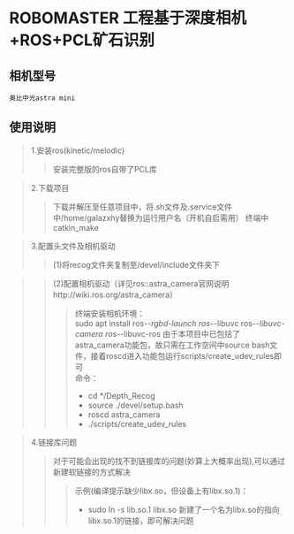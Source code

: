 ROBOMASTER   工程基于深度相机+ROS+PCL矿石识别
================================
相机型号
--------
    奥比中光astra mini
使用说明
--------
>1.安装ros(kinetic/melodic)
>>安装完整版的ros自带了PCL库

>2.下载项目
>>下载并解压至任意项目中，将.sh文件及.service文件中/home/galazxhy替换为运行用户名（开机自启需用）
>>终端中catkin_make

>3.配置头文件及相机驱动
>>(1)将recog文件夹复制至/devel/include文件夹下

>>(2)配置相机驱动（详见ros::astra_camera官网说明http://wiki.ros.org/astra_camera）
>>>终端安装相机环境：<br>
>>>sudo apt install ros-*-rgbd-launch ros-*-libuvc ros-*-libuvc-camera ros-*-libuvc-ros
>>>由于本项目中已包括了astra_camera功能包，故只需在工作空间中source bash文件，接着roscd进入功能包运行scripts/create_udev_rules即可<br>
>>>命令：
>>>* cd */Depth_Recog
>>>* source ./devel/setup.bash
>>>* roscd astra_camera
>>>* ./scripts/create_udev_rules 
              
>4.链接库问题
>>对于可能会出现的找不到链接库的问题(妙算上大概率出现),可以通过新建软链接的方式解决<br>
>>>示例(编译提示缺少libx.so，但设备上有libx.so.1)：<br>
>>>* sudo ln -s lib.so.1 libx.so
>>>新建了一个名为libx.so的指向libx.so.1的链接，即可解决问题

